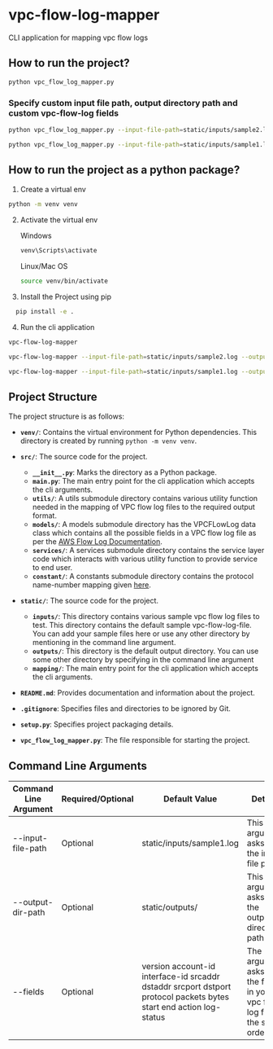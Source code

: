# vpc-flow-log-mapper
 CLI application for mapping vpc flow logs

## How to run the project?
```bash
python vpc_flow_log_mapper.py
```

  ### Specify custom input file path, output directory path and custom vpc-flow-log fields
  ```bash
  python vpc_flow_log_mapper.py --input-file-path=static/inputs/sample2.log --output-dir-path=static/outputs/ --fields="dstport protocol packets bytes start end action log-status"
  ```

  ```bash
  python vpc_flow_log_mapper.py --input-file-path=static/inputs/sample1.log --output-dir-path=static/outputs/ --fields="version account-id interface-id srcaddr dstaddr srcport dstport protocol packets bytes start end action log-status"
  ```

## How to run the project as a python package?

1. Create a virtual env
```bash
python -m venv venv
```

2. Activate the virtual env

    Windows
    ```bash
    venv\Scripts\activate
    ```

    Linux/Mac OS
    ```bash
    source venv/bin/activate
    ```

3. Install the Project using pip
```bash
  pip install -e .
```

4. Run the cli application
```bash
vpc-flow-log-mapper
```

```bash
vpc-flow-log-mapper --input-file-path=static/inputs/sample2.log --output-dir-path=static/outputs/ --fields="dstport protocol packets bytes start end action log-status"
```

```bash
vpc-flow-log-mapper --input-file-path=static/inputs/sample1.log --output-dir-path=static/outputs/ --fields="version account-id interface-id srcaddr dstaddr srcport dstport protocol packets bytes start end action log-status"
```



## Project Structure

The project structure is as follows:
- **`venv/`**: Contains the virtual environment for Python dependencies. This directory is created by running `python -m venv venv`.

- **`src/`**: The source code for the project.
  - **`__init__.py`**: Marks the directory as a Python package.
  - **`main.py`**: The main entry point for the cli application which accepts the cli arguments.
  - **`utils/`**: A utils submodule directory contains various utility function needed in the mapping of VPC flow log files to the required output format.
  - **`models/`**: A models submodule directory has the VPCFLowLog data class which contains all the possible fields in a VPC flow log file as per the [AWS Flow Log Documentation](https://docs.aws.amazon.com/vpc/latest/userguide/flow-log-records.html).
  - **`services/`**: A services submodule directory contains the service layer code which interacts with various utility function to provide service to end user.
  - **`constant/`**: A constants submodule directory contains the protocol name-number mapping given [here](https://www.iana.org/assignments/protocol-numbers/protocol-numbers.xhtml).

- **`static/`**: The source code for the project.
  - **`inputs/`**: This directory contains various sample vpc flow log files to test. This directory contains the default sample vpc-flow-log-file. You can add your sample files here or use any other directory by mentioning in the command line argument.
  - **`outputs/`**: This directory is the default output directory. You can use some other directory by specifying in the command line argument
  - **`mapping/`**: The main entry point for the cli application which accepts the cli arguments.

- **`README.md`**: Provides documentation and information about the project.

- **`.gitignore`**: Specifies files and directories to be ignored by Git.

- **`setup.py`**: Specifies project packaging details.

- **`vpc_flow_log_mapper.py`**: The file responsible for starting the project.

## Command Line Arguments

| Command Line Argument | Required/Optional | Default Value | Details |
|----------|----------|----------|----------|
| --input-file-path | Optional | static/inputs/sample1.log | This argument asks for the input file path |
| --output-dir-path | Optional | static/outputs/ | This argument asks for the output directory path |
| --fields | Optional | version account-id interface-id srcaddr dstaddr srcport dstport protocol packets bytes start end action log-status | The argument asks for the fields in your vpc flow log file in the same order |